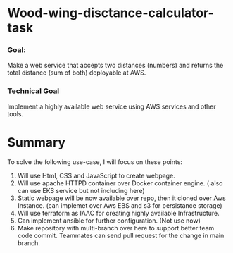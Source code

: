 # Wood-wing-disctance-calculator-task


### Goal: 
Make a web service that accepts two distances (numbers) and returns the total
distance (sum of both) deployable at AWS.

### Technical Goal
Implement a highly available web service using AWS services and other tools.


# Summary

To solve the following use-case, I will focus on these points:

1. Will use Html, CSS and JavaScript to create webpage.
2. Will use apache HTTPD container over Docker container engine. ( also can use EKS service but not including here) 
3. Static webpage will be now available over repo, then it cloned over Aws Instance. (can implemet over Aws EBS and s3 for persistance storage)
4. Will use terraform as IAAC for  creating highly available Infrastructure.
5. Can implement ansible for further configuration. (Not use now)
6. Make repository with multi-branch over here to support better team  code commit.  Teammates  can send pull request for the change in main branch.

